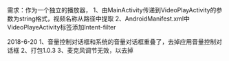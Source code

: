 需求：作为一个独立的播放器，
     1、由MainActivity传递到VideoPlayActivity的参数为string格式，视频名称从路径中提取
     2、AndroidManifest.xml中VideoPlayeActivity标签添加Intent-filter

2018-6-20
     1、音量控制对话框和系统的音量对话框重叠了，去掉应用音量控制对话框
     2、打包1.0.3
     3、麦克风调节无效，以去掉
